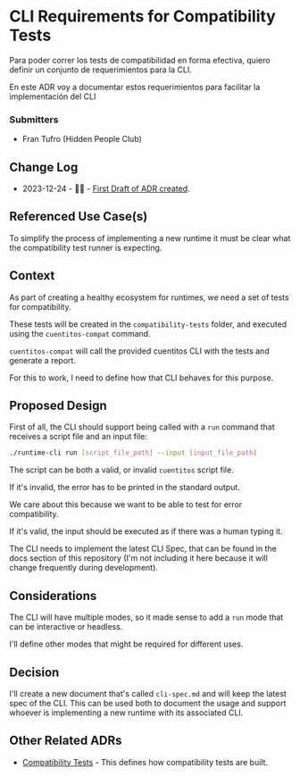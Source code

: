 # CLI Requirements for Compatibility Tests

Para poder correr los tests de compatibilidad en forma efectiva, quiero definir un conjunto de requerimientos para la CLI.

En este ADR voy a documentar estos requerimientos para facilitar la implementación del CLI

### Submitters

- Fran Tufro (Hidden People Club)

## Change Log

- 2023-12-24 - 🧑‍🎄 - [First Draft of ADR created](https://github.com/hiddenpeopleclub/cuentitos/pull/51).

## Referenced Use Case(s)

To simplify the process of implementing a new runtime it must be clear what the compatibility test runner is expecting.

## Context

As part of creating a healthy ecosystem for runtimes, we need a set of tests for compatibility.

These tests will be created in the `compatibility-tests` folder, and executed using the `cuentitos-compat` command.

`cuentitos-compat` will call the provided cuentitos CLI with the tests and generate a report.

For this to work, I need to define how that CLI behaves for this purpose.

## Proposed Design

First of all, the CLI should support being called with a `run` command that receives a script file and an input file:

```bash
./runtime-cli run [script_file_path] --input [input_file_path]
```

The script can be both a valid, or invalid `cuentitos` script file.

If it's invalid, the error has to be printed in the standard output.

We care about this because we want to be able to test for error compatibility.

If it's valid, the input should be executed as if there was a human typing it.

The CLI needs to implement the latest CLI Spec, that can be found in the docs section of this repository (I'm not including it here because it will change frequently during development).

## Considerations

The CLI will have multiple modes, so it made sense to add a `run` mode that can be interactive or headless.

I'll define other modes that might be required for different uses.

## Decision

I'll create a new document that's called `cli-spec.md` and will keep the latest spec of the CLI. This can be used both to document the usage and support whoever is implementing a new runtime with its associated CLI.

## Other Related ADRs

- [Compatibility Tests](adr/000001-compatibility-tests) - This defines how compatibility tests are built.

